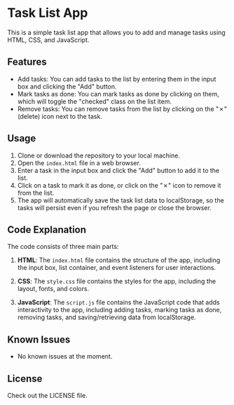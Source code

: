 # Task List App

This is a simple task list app that allows you to add and manage tasks using HTML, CSS, and JavaScript.

## Features

- Add tasks: You can add tasks to the list by entering them in the input box and clicking the "Add" button.
- Mark tasks as done: You can mark tasks as done by clicking on them, which will toggle the "checked" class on the list item.
- Remove tasks: You can remove tasks from the list by clicking on the "✗" (delete) icon next to the task.

## Usage

1. Clone or download the repository to your local machine.
2. Open the `index.html` file in a web browser.
3. Enter a task in the input box and click the "Add" button to add it to the list.
4. Click on a task to mark it as done, or click on the "✗" icon to remove it from the list.
5. The app will automatically save the task list data to localStorage, so the tasks will persist even if you refresh the page or close the browser.

## Code Explanation

The code consists of three main parts:

1. **HTML**: The `index.html` file contains the structure of the app, including the input box, list container, and event listeners for user interactions.

2. **CSS**: The `style.css` file contains the styles for the app, including the layout, fonts, and colors.

3. **JavaScript**: The `script.js` file contains the JavaScript code that adds interactivity to the app, including adding tasks, marking tasks as done, removing tasks, and saving/retrieving data from localStorage.

## Known Issues

- No known issues at the moment.

## License
Check out the LICENSE file.